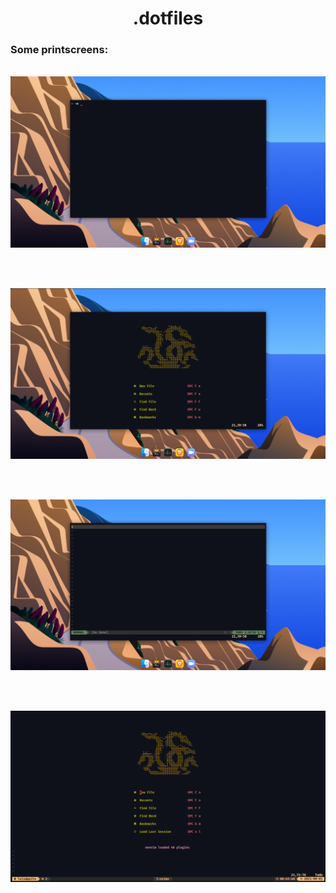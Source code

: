 <h1 align="center">.dotfiles</h1>

<h3>Some printscreens:</h3>

<br>
<img src="./static/terminal.png" align="center">

<br> <br> <br>
<img src="./static/vim.png" align="center">

<br> <br> <br>
<img src="./static/vim2.png" align="center">

<br> <br> <br>
<img src="./static/tmux+vim.png" align="center">

